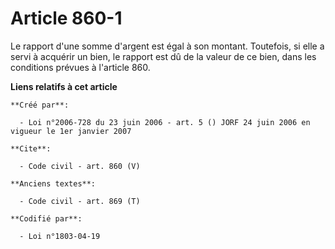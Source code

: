 # Article 860-1

Le rapport d'une somme d'argent est égal à son montant. Toutefois, si elle a servi à acquérir un bien, le rapport est dû de
la valeur de ce bien, dans les conditions prévues à l'article 860.

**Liens relatifs à cet article**

	**Créé par**:

	  - Loi n°2006-728 du 23 juin 2006 - art. 5 () JORF 24 juin 2006 en vigueur le 1er janvier 2007

	**Cite**:

	  - Code civil - art. 860 (V)

	**Anciens textes**:

	  - Code civil - art. 869 (T)

	**Codifié par**:

	  - Loi n°1803-04-19
